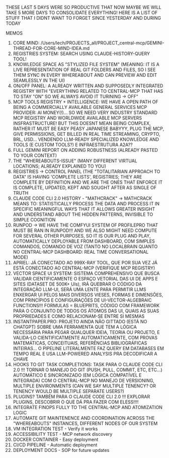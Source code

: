 THESE LAST 5 DAYS WERE SO PRODUCTIVE THAT NOW MAYBE WE WILL TAKE 5 MORE DAYS TO CONSOLIDATE EVERYTHING! 
HERE IS A LIST OF STUFF THAT I DIDNT WANT TO FORGET SINCE YESTERDAY AND DURING TODAY

MEMOS



1) CORE MIND: /Users/lech/PROJECTS_all/PROJECT_central-mcp/GEMINI-THREAD-FOR-CORE-MIND-IDEA.md
2) REGISTRIES SYSTEM: SEARCH USING CLAUDE-HISTORY-QUERY TOOL!
3) KNOWLEDGE SPACE AS "STYLIZED FILE SYSTEM" (MEANING: IT IS A LIVE REPRESENTATION OF REAL GIT FOLDERS AND FILES, SO I SEE THEM SYNC IN EVERY WHEREABOUT AND CAN PREVIEW AND EDIT SEAMLESSLY IN THE UI)
4) ON/OFF PANEL: A ALREADY WRITTEN AND SUPPOSEDLY INTEGRATED REGISTRY WITH "EVERYTHING RELATED TO CENTRAL-MCP THAT HAS TO STAY "ON" SO WE ALWAYS AVOID IT TURINING -> OFF" 
5) MCP TOOLS REGISTRY + INTELLIGENCE: WE HAVE A OPEN PATH OF BEING A COMMERCIALLY AVAILABLE GENERAL SERVICES MCP PROVIDER: AI MONEY(!)... SO WE NEED VERY INDUSTRY STANDARD MCP REGISTRY AND WORLDWIDE AVAILABLE MCP SERVERS INSFRASTRUCTURE! BUT THIS DOESNT MEAN BEING COMPLEX, RATHER IT MUST BE EASY PEASY JAPANESE BABYYY, PLUG THE MCP, GIVE PERMISSIONS, GET BILLED IN REAL TIME STREAMING, CRYPTO, BRL, USD... VENDENDO LLM-READY SPECIALIZED KNOWLEDGE AND TOOLS (E CUSTOM TOOLS?) E INFRAESTRUTURA A2A??
6) FULL GEMINI REPORT ON ADDING ROBUSTNESS (ALREADY PASTED TO YOUR CONTEXT)
7) THE "WHEREABOUTS-ISSUE" (MANY DIFFERENT VIRTUAL LOCATIONS; ALREADY EXPLAINED TO YOU)
8) REGISTRIES -> CONTROL PANEL (THE "TOTALITARIAN APPROACH TO DATA" IS HAVING 'COMPLETE LISTS', REGISTRIES; THEY ARE COMPLETE BY DEFINITION AND WE ARE THE ONES THAT ENFORCE IT IS COMPLETE, UPDATED, KEPT AND SOUGHT AFTER AS SINGLE OF TRUTH
9) CLAUDE CODE CLI 2.0 HISTORY - "MATHCRACK" -> MATHCRACK MEANS TO: STATISTICALLY PROCESS THE DATA AND PROCESS IT IN SPECIFIC MEANINGFUL WAYS THAT IT ALLOWS GREATER INSIGHT AND UNDERSTAND ABOUT THE HIDDEN PATTERNS, INVISIBLE TO SIMPLE COGNITION
10) RUNPOD -> WE HAVE THE COMFYUI SYSTEM OF PROFILEPRO THAT MUST BE RAN IN RUNPOD!!! AND WE ALSO MIGHT NEED COMPUTE FOR SEVERAL OTHER PURPOSES, SO IT IS OUR PLUG AND PLAY, AUTOMATICALLY DEPLOYABLE FROM DASHBOARD, COM SIMPLES COMANDOS, COMANDO DE VOZ (TANTO NO LOCALBRAIN QUANTO NO CENTRAL-MCP DASHBOARD: REAL TIME CONVERSATIONAL MODE) 
11) APRIEL: JÁ CONECTADO AO 999X-RAY TOOL, QUE POR SUA VEZ JÁ ESTÁ CONECTADO AO CENTRAL-MCP (VERIFIQUE MCP REGISTRY) 
12) VECTOR SPACE UI SYSTEM: SISTEMA COMPREHENSIVO QUE BUSCA VALIDAR CIENTIFICAMENTE O ESPAÇO VETORIAL DAS UI DE APPS E SITES (DATASET DE 500K+ UIs), IRÁ QUEBRAR O CÓDIGO DA INTEGRAÇÃO LLM-UI, SERÁ UMA LENTE PARA PERMITIR LLMS ENXERGAR UI PELOS MAIS DIVERSOS VIESES, FORMAS E DIMENSÕES, COM PRINCÍPIOS E CONFIGURAÇÕES DE UI-VECTOR-ALGEBRAIC FUNCTIONS!!! FORMULAS = BLUEPRITS, CÓDIGO COM FRAMEWORK PARA O CONJUNTO DE TODOS OS ÁTOMOS DAS UI, QUAIS AS SUAS PROPRIEDADES E COMO RELACIONAM-SE ENTRE SI MESMAS
13) INSTANTPAPER.PRO: PROJETO AINDA NÃO GITTADO (ESTÁ NO CHATGPT) SOBRE UMA FERRAMENTA QUE TEM A LÓGICA NECESSÁRIA PARA PEGAR QUALQUER IDEIA, TEORIA OU PROJETO, E VALIDA-LO CIENTIFICATMENTE AUTOMATICAMENTE, COM PROVAS MATEMÁTICAS, CONCEITUAIS, REFERÊNCIAS BIBLIOGRÁFICAS INTEIRAS... O PIPELINE LITERALMENTE FAZ QUERY EM DATABASES EM TEMPO REAL E USA LLM-POWERED ANALYSIS PRA DECODIFICAR A CHAVE 
14) HOOKS TO GIT TASK COMPLETIONS: TASK PARA O CLAUDE CODE CLI 2.0 !!! TORNAR O MANEJO DO GIT (PUSH, PULL, COMMIT, ETC, ETC...) AUTOMÁTICO E SINCRONIZADO (EM LÓGICA COMPATÍVEL E INTEGRADA) COM O CENTRAL-MCP NO MANEJO DE VERSIONING, MULTIPLE ENVIRONMENTS (CAN WE SAY MULTIPLE TENENCY? OR TENENCY WOULD BE MULTIPLE SEPARATE USERS?)
15) PLUGINS? TAMBÉM PARA O CLAUDE CODE CLI 2.0 !!! EXPLORAR PLUGINS, DESCOBRIR O QUE DÁ PRA FAZER COM ELESS!!!!
16) INTEGRATE FINOPS FULLY TO THE CENTRAL-MCP AND ATOMIZATION LOGIC
17) AUTOMATE GIT MAINTENENCE AND COORDINATION ACROSS THE "WHEREABOUTS" INSTANCES, DIFFERENT NODES OF OUR SYSTEM
18) VM INTEGRATION TEST - Verify it works
19) ACCESSIBILITY TEST - MCP network discovery
20) DOCKER CONTAINER - Easy deployment
21) CI/CD PIPELINE - Automatic deployment
22) DEPLOYMENT DOCS - SOP for future updates
